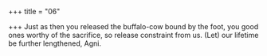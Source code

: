 +++
title = "06"

+++
Just as then you released the buffalo-cow bound by the foot, you good  ones worthy of the sacrifice,
so release constraint from us. (Let) our lifetime be further
lengthened, Agni.